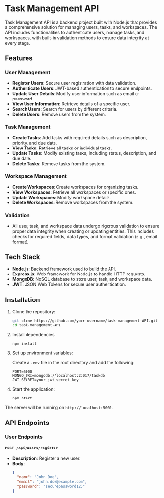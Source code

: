 # Task Management API

Task Management API is a backend project built with Node.js that provides a comprehensive solution for managing users, tasks, and workspaces. The API includes functionalities to authenticate users, manage tasks, and workspaces, with built-in validation methods to ensure data integrity at every stage.

## Features

### User Management
- **Register Users**: Secure user registration with data validation.
- **Authenticate Users**: JWT-based authentication to secure endpoints.
- **Update User Details**: Modify user information such as email or password.
- **View User Information**: Retrieve details of a specific user.
- **Search Users**: Search for users by different criteria.
- **Delete Users**: Remove users from the system.

### Task Management
- **Create Tasks**: Add tasks with required details such as description, priority, and due date.
- **View Tasks**: Retrieve all tasks or individual tasks.
- **Update Tasks**: Modify existing tasks, including status, description, and due date.
- **Delete Tasks**: Remove tasks from the system.

### Workspace Management
- **Create Workspaces**: Create workspaces for organizing tasks.
- **View Workspaces**: Retrieve all workspaces or specific ones.
- **Update Workspaces**: Modify workspace details.
- **Delete Workspaces**: Remove workspaces from the system.

### Validation
- All user, task, and workspace data undergo rigorous validation to ensure proper data integrity when creating or updating entities. This includes checks for required fields, data types, and format validation (e.g., email format).

## Tech Stack

- **Node.js**: Backend framework used to build the API.
- **Express.js**: Web framework for Node.js to handle HTTP requests.
- **MongoDB**: NoSQL database to store user, task, and workspace data.
- **JWT**: JSON Web Tokens for secure user authentication.

## Installation

1. Clone the repository:

    ```bash
    git clone https://github.com/your-username/task-management-API.git
    cd task-management-API
    ```

2. Install dependencies:

    ```bash
    npm install
    ```

3. Set up environment variables:

    Create a `.env` file in the root directory and add the following:

    ```env
    PORT=5000
    MONGO_URI=mongodb://localhost:27017/taskdb
    JWT_SECRET=your_jwt_secret_key
    ```

4. Start the application:

    ```bash
    npm start
    ```

The server will be running on `http://localhost:5000`.

## API Endpoints

### **User Endpoints**

#### `POST /api/users/register`
- **Description**: Register a new user.
- **Body**:
  ```json
  {
    "name": "John Doe",
    "email": "john.doe@example.com",
    "password": "securepassword123"
  }
